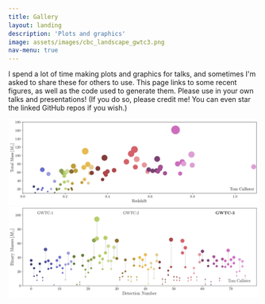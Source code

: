 ```yaml
---
title: Gallery
layout: landing
description: 'Plots and graphics'
image: assets/images/cbc_landscape_gwtc3.png
nav-menu: true
---
```


<!-- Main -->
<div id="main">

<!-- One -->
<section id="one">
	<div class="inner">
		<p>I spend a lot of time making plots and graphics for talks, and sometimes I'm asked to share these for others to use. This page links to some recent figures, as well as the code used to generate them. Please use in your own talks and presentations! (If you do so, please credit me! You can even star the linked GitHub repos if you wish.)</p>
	</div>
</section>

<div class="box alt">
	<div class="row 50% uniform">
		<div class="6u"><span class="image fit"><img src="assets/images/mass_v_redshift_pollock_plot.jpeg" alt="" /></span></div>
		<div class="6u$"><span class="image fit"><img src="assets/images/cbc_landscape_gwtc3.png" alt=""/></span></div>
    </div>
	<div class="row 50% uniform">
		<div class="4u"><span class="image fit"><img src="assets/images/inference.mp4" alt="" /></span></div>
    </div>
</div>

</div>
